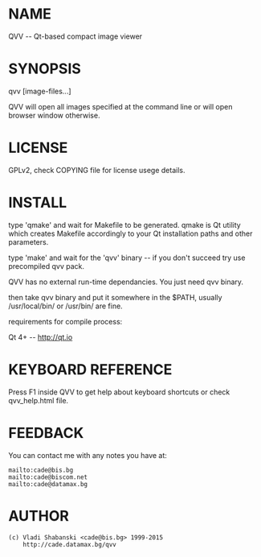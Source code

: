 # NAME

  QVV -- Qt-based compact image viewer

# SYNOPSIS

  qvv [image-files...]

  QVV will open all images specified at the command line or will open
  browser window otherwise.

# LICENSE

  GPLv2, check COPYING file for license usege details.

# INSTALL

  type 'qmake' and wait for Makefile to be generated. qmake is Qt
  utility which creates Makefile accordingly to your Qt installation
  paths and other parameters.

  type 'make' and wait for the 'qvv' binary -- if you don't succeed
  try use precompiled qvv pack.

  QVV has no external run-time dependancies. You just need qvv binary.

  then take qvv binary and put it somewhere in the $PATH, usually
  /usr/local/bin/  or  /usr/bin/  are fine.

  requirements for compile process:

  Qt 4+ -- http://qt.io

# KEYBOARD REFERENCE

  Press F1 inside QVV to get help about keyboard shortcuts or
  check qvv_help.html file.

# FEEDBACK

  You can contact me with any notes you have at:

    mailto:cade@bis.bg
    mailto:cade@biscom.net
    mailto:cade@datamax.bg


# AUTHOR

    (c) Vladi Shabanski <cade@bis.bg> 1999-2015
        http://cade.datamax.bg/qvv


